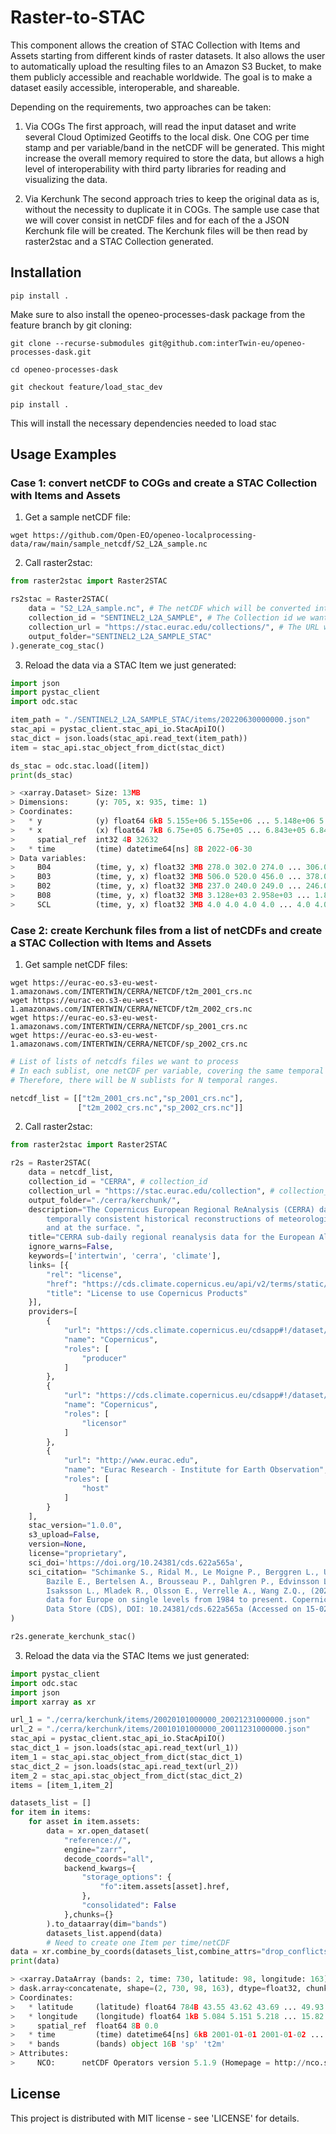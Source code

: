 # Raster-to-STAC  
This component allows the creation of STAC Collection with Items and Assets starting from different kinds of raster datasets. It also allows the user to automatically upload the resulting files to an Amazon S3 Bucket, to make them publicly accessible and reachable worldwide. The goal is to make a dataset easily accessible, interoperable, and shareable.

Depending on the requirements, two approaches can be taken:

1. Via COGs
The first approach, will read the input dataset and write several Cloud Optimized Geotiffs to the local disk. One COG per time stamp and per variable/band in the netCDF will be generated. This might increase the overall memory required to store the data, but allows a high level of interoperability with third party libraries for reading and visualizing the data.

2. Via Kerchunk
The second approach tries to keep the original data as is, without the necessity to duplicate it in COGs. The sample use case that we will cover consist in netCDF files and for each of the a JSON Kerchunk file will be created. The Kerchunk files will be then read by raster2stac and a STAC Collection generated.

## Installation

```
pip install .
```

Make sure to also install the openeo-processes-dask package from the feature branch by git cloning: 
```
git clone --recurse-submodules git@github.com:interTwin-eu/openeo-processes-dask.git

cd openeo-processes-dask

git checkout feature/load_stac_dev

pip install .
```
This will install the necessary dependencies needed to load stac

## Usage Examples

### Case 1: convert netCDF to COGs and create a STAC Collection with Items and Assets

1. Get a sample netCDF file:
```
wget https://github.com/Open-EO/openeo-localprocessing-data/raw/main/sample_netcdf/S2_L2A_sample.nc
```
2. Call raster2stac:

```python
from raster2stac import Raster2STAC

rs2stac = Raster2STAC(
    data = "S2_L2A_sample.nc", # The netCDF which will be converted into COGs
    collection_id = "SENTINEL2_L2A_SAMPLE", # The Collection id we want to set
    collection_url = "https://stac.eurac.edu/collections/", # The URL where the collection will be exposed
    output_folder="SENTINEL2_L2A_SAMPLE_STAC"
).generate_cog_stac()
```

3. Reload the data via a STAC Item we just generated:
```python
import json
import pystac_client
import odc.stac

item_path = "./SENTINEL2_L2A_SAMPLE_STAC/items/20220630000000.json"
stac_api = pystac_client.stac_api_io.StacApiIO()
stac_dict = json.loads(stac_api.read_text(item_path))
item = stac_api.stac_object_from_dict(stac_dict)

ds_stac = odc.stac.load([item])
print(ds_stac)

> <xarray.Dataset> Size: 13MB
> Dimensions:      (y: 705, x: 935, time: 1)
> Coordinates:
>   * y            (y) float64 6kB 5.155e+06 5.155e+06 ... 5.148e+06 5.148e+06
>   * x            (x) float64 7kB 6.75e+05 6.75e+05 ... 6.843e+05 6.843e+05
>     spatial_ref  int32 4B 32632
>   * time         (time) datetime64[ns] 8B 2022-06-30
> Data variables:
>     B04          (time, y, x) float32 3MB 278.0 302.0 274.0 ... 306.0 236.0
>     B03          (time, y, x) float32 3MB 506.0 520.0 456.0 ... 378.0 367.0
>     B02          (time, y, x) float32 3MB 237.0 240.0 249.0 ... 246.0 212.0
>     B08          (time, y, x) float32 3MB 3.128e+03 2.958e+03 ... 1.854e+03
>     SCL          (time, y, x) float32 3MB 4.0 4.0 4.0 4.0 ... 4.0 4.0 4.0 4.0

```

### Case 2: create Kerchunk files from a list of netCDFs and create a STAC Collection with Items and Assets

1. Get sample netCDF files:
```
wget https://eurac-eo.s3-eu-west-1.amazonaws.com/INTERTWIN/CERRA/NETCDF/t2m_2001_crs.nc
wget https://eurac-eo.s3-eu-west-1.amazonaws.com/INTERTWIN/CERRA/NETCDF/t2m_2002_crs.nc
wget https://eurac-eo.s3-eu-west-1.amazonaws.com/INTERTWIN/CERRA/NETCDF/sp_2001_crs.nc
wget https://eurac-eo.s3-eu-west-1.amazonaws.com/INTERTWIN/CERRA/NETCDF/sp_2002_crs.nc
```

```python
# List of lists of netcdfs files we want to process
# In each sublist, one netCDF per variable, covering the same temporal range.
# Therefore, there will be N sublists for N temporal ranges.

netcdf_list = [["t2m_2001_crs.nc","sp_2001_crs.nc"],
               ["t2m_2002_crs.nc","sp_2002_crs.nc"]]
```

2. Call raster2stac:

```python
from raster2stac import Raster2STAC

r2s = Raster2STAC(
    data = netcdf_list,
    collection_id = "CERRA", # collection_id
    collection_url = "https://stac.eurac.edu/collection", # collection_ur, the STAC API where we foresee to share this Collection
    output_folder="./cerra/kerchunk/",
    description="The Copernicus European Regional ReAnalysis (CERRA) datasets provide spatially and \
        temporally consistent historical reconstructions of meteorological variables in the atmosphere \
        and at the surface. ",
    title="CERRA sub-daily regional reanalysis data for the European Alps on single levels",
    ignore_warns=False,
    keywords=['intertwin', 'cerra', 'climate'],
    links= [{
        "rel": "license",
        "href": "https://cds.climate.copernicus.eu/api/v2/terms/static/licence-to-use-copernicus-products.pdf",
        "title": "License to use Copernicus Products"
    }],
    providers=[
        {
            "url": "https://cds.climate.copernicus.eu/cdsapp#!/dataset/10.24381/cds.622a565a",
            "name": "Copernicus",
            "roles": [
                "producer"
            ]
        },
        {
            "url": "https://cds.climate.copernicus.eu/cdsapp#!/dataset/10.24381/cds.622a565a",
            "name": "Copernicus",
            "roles": [
                "licensor"
            ]
        },
        {
            "url": "http://www.eurac.edu",
            "name": "Eurac Research - Institute for Earth Observation",
            "roles": [
                "host"
            ]
        }
    ],
    stac_version="1.0.0",
    s3_upload=False,
    version=None,
    license="proprietary",
    sci_doi='https://doi.org/10.24381/cds.622a565a',
    sci_citation= "Schimanke S., Ridal M., Le Moigne P., Berggren L., Undén P., Randriamampianina R., Andrea U., \
        Bazile E., Bertelsen A., Brousseau P., Dahlgren P., Edvinsson L., El Said A., Glinton M., Hopsch S., \
        Isaksson L., Mladek R., Olsson E., Verrelle A., Wang Z.Q., (2021): CERRA sub-daily regional reanalysis \
        data for Europe on single levels from 1984 to present. Copernicus Climate Change Service (C3S) Climate \
        Data Store (CDS), DOI: 10.24381/cds.622a565a (Accessed on 15-02-2024)"
)

r2s.generate_kerchunk_stac()
```

3. Reload the data via the STAC Items we just generated:

```python
import pystac_client
import odc.stac
import json
import xarray as xr

url_1 = "./cerra/kerchunk/items/20020101000000_20021231000000.json"
url_2 = "./cerra/kerchunk/items/20010101000000_20011231000000.json"
stac_api = pystac_client.stac_api_io.StacApiIO()
stac_dict_1 = json.loads(stac_api.read_text(url_1))
item_1 = stac_api.stac_object_from_dict(stac_dict_1)
stac_dict_2 = json.loads(stac_api.read_text(url_2))
item_2 = stac_api.stac_object_from_dict(stac_dict_2)
items = [item_1,item_2]

datasets_list = []
for item in items:
    for asset in item.assets:
        data = xr.open_dataset(
            "reference://",
            engine="zarr",
            decode_coords="all",
            backend_kwargs={
                "storage_options": {
                    "fo":item.assets[asset].href,
                },
                "consolidated": False
            },chunks={}
        ).to_dataarray(dim="bands")
        datasets_list.append(data)
        # Need to create one Item per time/netCDF
data = xr.combine_by_coords(datasets_list,combine_attrs="drop_conflicts")
print(data)

> <xarray.DataArray (bands: 2, time: 730, latitude: 98, longitude: 163)> Size: 93MB
> dask.array<concatenate, shape=(2, 730, 98, 163), dtype=float32, chunksize=(1, 365, 98, 163), > > > > chunktype=numpy.ndarray>
> Coordinates:
>   * latitude     (latitude) float64 784B 43.55 43.62 43.69 ... 49.93 50.0 50.06
>   * longitude    (longitude) float64 1kB 5.084 5.151 5.218 ... 15.82 15.89 15.96
>     spatial_ref  float64 8B 0.0
>   * time         (time) datetime64[ns] 6kB 2001-01-01 2001-01-02 ... 2002-12-31
>   * bands        (bands) object 16B 'sp' 't2m'
> Attributes:
>     NCO:      netCDF Operators version 5.1.9 (Homepage = http://nco.sf.net, C...

```

## License

This project is distributed with MIT license - see 'LICENSE' for details.
